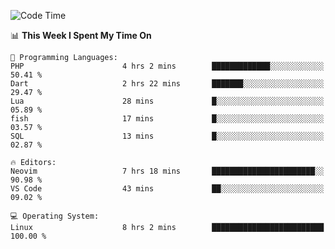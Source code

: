 <!-- [![Top Langs](https://github-readme-stats.vercel.app/api/top-langs/?username=gagahsyuja&theme=dracula&hide_border=true&border_radius=7)](https://github.com/anuraghazra/github-readme-stats) -->

<!--START_SECTION:waka-->
![Code Time](http://img.shields.io/badge/Code%20Time-665%20hrs%2039%20mins-blue)

📊 **This Week I Spent My Time On** 

```text
💬 Programming Languages: 
PHP                      4 hrs 2 mins        █████████████░░░░░░░░░░░░   50.41 % 
Dart                     2 hrs 22 mins       ███████░░░░░░░░░░░░░░░░░░   29.47 % 
Lua                      28 mins             █░░░░░░░░░░░░░░░░░░░░░░░░   05.89 % 
fish                     17 mins             █░░░░░░░░░░░░░░░░░░░░░░░░   03.57 % 
SQL                      13 mins             █░░░░░░░░░░░░░░░░░░░░░░░░   02.87 % 

🔥 Editors: 
Neovim                   7 hrs 18 mins       ███████████████████████░░   90.98 % 
VS Code                  43 mins             ██░░░░░░░░░░░░░░░░░░░░░░░   09.02 % 

💻 Operating System: 
Linux                    8 hrs 2 mins        █████████████████████████   100.00 % 
```


<!--END_SECTION:waka-->
